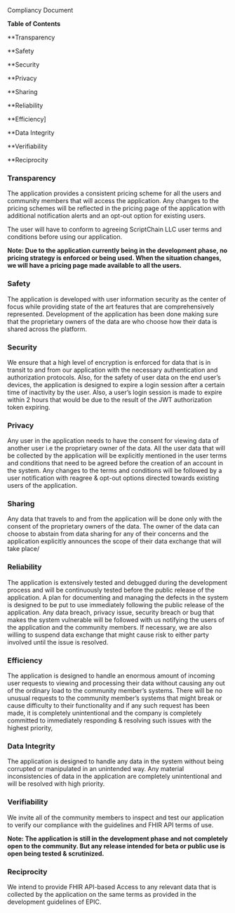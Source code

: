 Compliancy Document

**Table of Contents**


**Transparency

**Safety

**Security

**Privacy

**Sharing

**Reliability

**Efficiency]

**Data Integrity	

**Verifiability

**Reciprocity


### Transparency

The application provides a consistent pricing scheme for all the users and community members that will access the application. Any changes to the pricing schemes will be reflected in the pricing page of the application with additional notification alerts and an opt-out option for existing users. 

The user will have to conform to agreeing ScriptChain LLC user terms and conditions before using our application. 

**Note: Due to the application currently being in the development phase, no pricing strategy is enforced or being used. When the situation changes, we will have a pricing page made available to all the users.**




### Safety

The application is developed with user information security as the center of focus while providing state of the art features that are comprehensively represented. Development of the application has been done making sure that the proprietary owners of the data are who choose how their data is shared across the platform.

### Security

We ensure that a high level of encryption is enforced for data that is in transit to and from our application with the necessary authentication and authorization protocols. Also, for the safety of user data on the end user’s devices, the application is designed to expire a login session after a certain time of inactivity by the user. Also, a user’s login session is made to expire within 2 hours that would be due to the result of the JWT authorization token expiring.

### Privacy

Any user in the application needs to have the consent for viewing data of another user i.e the proprietary owner of the data. All the user data that will be collected by the application will be explicitly mentioned in the user terms and conditions that need to be agreed before the creation of an account in the system. Any changes to the terms and conditions will be followed by a user notification with reagree & opt-out options directed towards existing users of the application.
### Sharing
Any data that travels to and from the application will be done only with the consent of the proprietary owners of the data. The owner of the data can choose to abstain from data sharing for any of their concerns and the application explicitly announces the scope of their data exchange that will take place/


### Reliability

The application is extensively tested and debugged during the development process and will be continuously tested before the public release of the application. A plan for documenting and managing the defects in the system is designed to be put to use immediately following the public release of the application. Any data breach, privacy issue, security breach or bug that makes the system vulnerable will be followed with us notifying the users of the application and the community members. If necessary, we are also willing to suspend data exchange that might cause risk to either party involved until the issue is resolved.
### Efficiency

The application is designed to handle an enormous amount of incoming user requests to viewing and processing their data without causing any out of the ordinary load to the community member’s systems. There will be no unusual requests to the community member’s systems that might break or cause difficulty to their functionality and if any such request has been made, it is completely unintentional and the company is completely committed to immediately responding & resolving such issues with the highest priority, 
### Data Integrity

The application is designed to handle any data in the system without being corrupted or manipulated in an unintended way. Any material inconsistencies of data in the application are completely unintentional and will be resolved with high priority.
### Verifiability
We invite all of the community members to inspect and test our application to verify our compliance with the guidelines and FHIR API terms of use. 

**Note: The application is still in the development phase and not completely open to the community. But any release intended for beta or public use is open being tested & scrutinized.**
### Reciprocity
We intend to provide FHIR API-based Access to any relevant data that is collected by the application on the same terms as provided in the development guidelines of EPIC.




